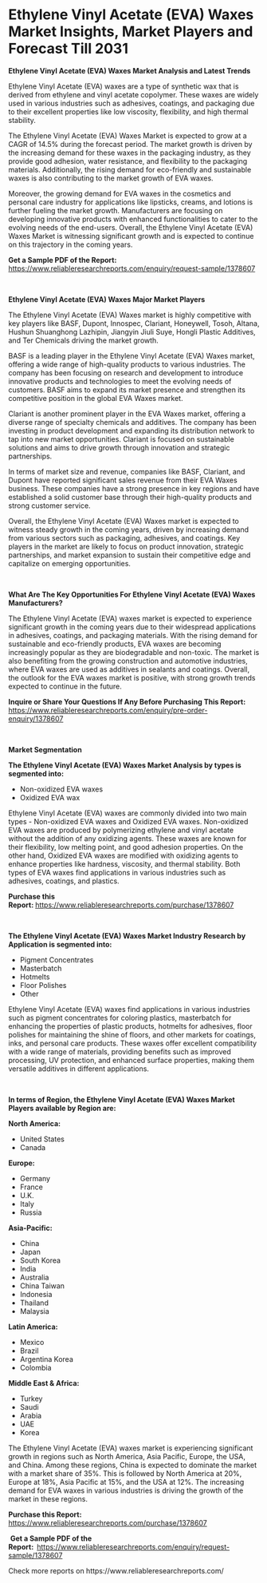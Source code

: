 <p><h1>Ethylene Vinyl Acetate (EVA) Waxes Market Insights, Market Players and Forecast Till 2031</h1></p><p><strong>Ethylene Vinyl Acetate (EVA) Waxes Market Analysis and Latest Trends</strong></p>
<p><p>Ethylene Vinyl Acetate (EVA) waxes are a type of synthetic wax that is derived from ethylene and vinyl acetate copolymer. These waxes are widely used in various industries such as adhesives, coatings, and packaging due to their excellent properties like low viscosity, flexibility, and high thermal stability.</p><p>The Ethylene Vinyl Acetate (EVA) Waxes Market is expected to grow at a CAGR of 14.5% during the forecast period. The market growth is driven by the increasing demand for these waxes in the packaging industry, as they provide good adhesion, water resistance, and flexibility to the packaging materials. Additionally, the rising demand for eco-friendly and sustainable waxes is also contributing to the market growth of EVA waxes.</p><p>Moreover, the growing demand for EVA waxes in the cosmetics and personal care industry for applications like lipsticks, creams, and lotions is further fueling the market growth. Manufacturers are focusing on developing innovative products with enhanced functionalities to cater to the evolving needs of the end-users. Overall, the Ethylene Vinyl Acetate (EVA) Waxes Market is witnessing significant growth and is expected to continue on this trajectory in the coming years.</p></p>
<p><strong>Get a Sample PDF of the Report:&nbsp;</strong> <a href="https://www.reliableresearchreports.com/enquiry/request-sample/1378607">https://www.reliableresearchreports.com/enquiry/request-sample/1378607</a></p>
<p>&nbsp;</p>
<p><strong>Ethylene Vinyl Acetate (EVA) Waxes Major Market Players</strong></p>
<p><p>The Ethylene Vinyl Acetate (EVA) Waxes market is highly competitive with key players like BASF, Dupont, Innospec, Clariant, Honeywell, Tosoh, Altana, Hushun Shuanghong Lazhipin, Jiangyin Jiuli Suye, Hongli Plastic Additives, and Ter Chemicals driving the market growth. </p><p>BASF is a leading player in the Ethylene Vinyl Acetate (EVA) Waxes market, offering a wide range of high-quality products to various industries. The company has been focusing on research and development to introduce innovative products and technologies to meet the evolving needs of customers. BASF aims to expand its market presence and strengthen its competitive position in the global EVA Waxes market.</p><p>Clariant is another prominent player in the EVA Waxes market, offering a diverse range of specialty chemicals and additives. The company has been investing in product development and expanding its distribution network to tap into new market opportunities. Clariant is focused on sustainable solutions and aims to drive growth through innovation and strategic partnerships.</p><p>In terms of market size and revenue, companies like BASF, Clariant, and Dupont have reported significant sales revenue from their EVA Waxes business. These companies have a strong presence in key regions and have established a solid customer base through their high-quality products and strong customer service.</p><p>Overall, the Ethylene Vinyl Acetate (EVA) Waxes market is expected to witness steady growth in the coming years, driven by increasing demand from various sectors such as packaging, adhesives, and coatings. Key players in the market are likely to focus on product innovation, strategic partnerships, and market expansion to sustain their competitive edge and capitalize on emerging opportunities.</p></p>
<p>&nbsp;</p>
<p><strong>What Are The Key Opportunities For Ethylene Vinyl Acetate (EVA) Waxes Manufacturers?</strong></p>
<p><p>The Ethylene Vinyl Acetate (EVA) waxes market is expected to experience significant growth in the coming years due to their widespread applications in adhesives, coatings, and packaging materials. With the rising demand for sustainable and eco-friendly products, EVA waxes are becoming increasingly popular as they are biodegradable and non-toxic. The market is also benefiting from the growing construction and automotive industries, where EVA waxes are used as additives in sealants and coatings. Overall, the outlook for the EVA waxes market is positive, with strong growth trends expected to continue in the future.</p></p>
<p><strong>Inquire or Share Your Questions If Any Before Purchasing This Report:</strong> <a href="https://www.reliableresearchreports.com/enquiry/pre-order-enquiry/1378607">https://www.reliableresearchreports.com/enquiry/pre-order-enquiry/1378607</a></p>
<p>&nbsp;</p>
<p><strong>Market Segmentation</strong></p>
<p><strong>The Ethylene Vinyl Acetate (EVA) Waxes Market Analysis by types is segmented into:</strong></p>
<p><ul><li>Non-oxidized EVA waxes</li><li>Oxidized EVA wax</li></ul></p>
<p><p>Ethylene Vinyl Acetate (EVA) waxes are commonly divided into two main types - Non-oxidized EVA waxes and Oxidized EVA waxes. Non-oxidized EVA waxes are produced by polymerizing ethylene and vinyl acetate without the addition of any oxidizing agents. These waxes are known for their flexibility, low melting point, and good adhesion properties. On the other hand, Oxidized EVA waxes are modified with oxidizing agents to enhance properties like hardness, viscosity, and thermal stability. Both types of EVA waxes find applications in various industries such as adhesives, coatings, and plastics.</p></p>
<p><strong>Purchase this Report:&nbsp;</strong><a href="https://www.reliableresearchreports.com/purchase/1378607">https://www.reliableresearchreports.com/purchase/1378607</a></p>
<p>&nbsp;</p>
<p><strong>The Ethylene Vinyl Acetate (EVA) Waxes Market Industry Research by Application is segmented into:</strong></p>
<p><ul><li>Pigment Concentrates</li><li>Masterbatch</li><li>Hotmelts</li><li>Floor Polishes</li><li>Other</li></ul></p>
<p><p>Ethylene Vinyl Acetate (EVA) waxes find applications in various industries such as pigment concentrates for coloring plastics, masterbatch for enhancing the properties of plastic products, hotmelts for adhesives, floor polishes for maintaining the shine of floors, and other markets for coatings, inks, and personal care products. These waxes offer excellent compatibility with a wide range of materials, providing benefits such as improved processing, UV protection, and enhanced surface properties, making them versatile additives in different applications.</p></p>
<p>&nbsp;</p>
<p><strong>In terms of Region, the Ethylene Vinyl Acetate (EVA) Waxes Market Players available by Region are:</strong></p>
<p>
    <p> <strong> North America: </strong>
        <ul>
            <li>United States</li>
            <li>Canada</li>
        </ul>
        </p> 
    <p> <strong> Europe: </strong>
        <ul>
            <li>Germany</li>
            <li>France</li>
            <li>U.K.</li>
            <li>Italy</li>
            <li>Russia</li>
        </ul>
        </p> 
    <p> <strong> Asia-Pacific: </strong>
        <ul>
            <li>China</li>
            <li>Japan</li>
            <li>South Korea</li>
            <li>India</li>
            <li>Australia</li>
            <li>China Taiwan</li>
            <li>Indonesia</li>
            <li>Thailand</li>
            <li>Malaysia</li>
        </ul>
        </p> 
    <p> <strong> Latin America: </strong>
        <ul>
            <li>Mexico</li>
            <li>Brazil</li>
            <li>Argentina Korea</li>
            <li>Colombia</li>
        </ul>
        </p> 
    <p> <strong> Middle East & Africa: </strong>
        <ul>
            <li>Turkey</li>
            <li>Saudi</li>
            <li>Arabia</li>
            <li>UAE</li>
            <li>Korea</li>
        </ul>
    </p>
    </p>
<p><p>The Ethylene Vinyl Acetate (EVA) waxes market is experiencing significant growth in regions such as North America, Asia Pacific, Europe, the USA, and China. Among these regions, China is expected to dominate the market with a market share of 35%. This is followed by North America at 20%, Europe at 18%, Asia Pacific at 15%, and the USA at 12%. The increasing demand for EVA waxes in various industries is driving the growth of the market in these regions.</p></p>
<p><strong>Purchase this Report: </strong><a href="https://www.reliableresearchreports.com/purchase/1378607">https://www.reliableresearchreports.com/purchase/1378607</a></p>
<p>&nbsp;<strong>Get a Sample PDF of the Report:&nbsp;&nbsp;</strong><a href="https://www.reliableresearchreports.com/enquiry/request-sample/1378607">https://www.reliableresearchreports.com/enquiry/request-sample/1378607</a></p>
<p><strong></strong></p>
<p>Check more reports on https://www.reliableresearchreports.com/</p>